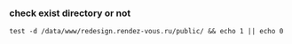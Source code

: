 ### check exist directory or not
```
test -d /data/www/redesign.rendez-vous.ru/public/ && echo 1 || echo 0
```
